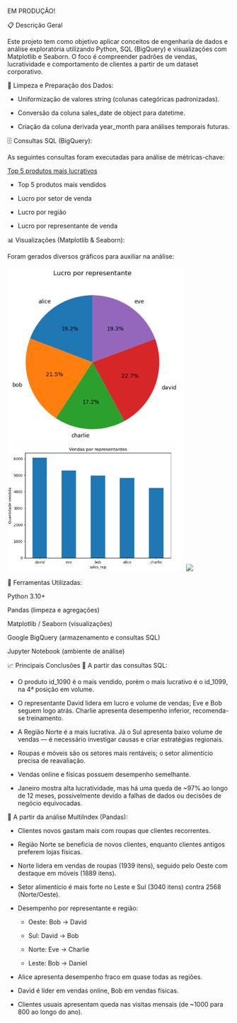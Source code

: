 EM PRODUÇÃO!

📋 Descrição Geral

Este projeto tem como objetivo aplicar conceitos de engenharia de dados e análise exploratória utilizando Python, SQL (BigQuery) e visualizações com Matplotlib e Seaborn. O foco é compreender padrões de vendas, lucratividade e comportamento de clientes a partir de um dataset corporativo.

🧹 Limpeza e Preparação dos Dados:

- Uniformização de valores string (colunas categóricas padronizadas).

- Conversão da coluna sales_date de object para datetime.

- Criação da coluna derivada year_month para análises temporais futuras.

🗄️ Consultas SQL (BigQuery):

As seguintes consultas foram executadas para análise de métricas-chave:

[Top 5 produtos mais lucrativos](sql/query2_top_vendas_produtos.sql)
- Top 5 produtos mais vendidos

- Lucro por setor de venda

- Lucro por região

- Lucro por representante de venda

📊 Visualizações (Matplotlib & Seaborn):

Foram gerados diversos gráficos para auxiliar na análise:

<img src= "plots/lucro_rep.png" width="400">
<img src= "plots/qtde_vendas_rep.png" width="400">
<img src= "plots/qtde_vendas_região.png" width="400">

🧩 Ferramentas Utilizadas:

Python 3.10+

Pandas (limpeza e agregações)

Matplotlib / Seaborn (visualizações)

Google BigQuery (armazenamento e consultas SQL)

Jupyter Notebook (ambiente de análise)

📈 Principais Conclusões
🔹 A partir das consultas SQL:

- O produto id_1090 é o mais vendido, porém o mais lucrativo é o id_1099, na 4ª posição em volume.

- O representante David lidera em lucro e volume de vendas; Eve e Bob seguem logo atrás. Charlie apresenta desempenho inferior, recomenda-se treinamento.

- A Região Norte é a mais lucrativa. Já o Sul apresenta baixo volume de vendas — é necessário investigar causas e criar estratégias regionais.

- Roupas e móveis são os setores mais rentáveis; o setor alimentício precisa de reavaliação.

- Vendas online e físicas possuem desempenho semelhante.

- Janeiro mostra alta lucratividade, mas há uma queda de ~97% ao longo de 12 meses, possivelmente devido a falhas de dados ou decisões de negócio equivocadas.

🔹 A partir da análise MultiIndex (Pandas):

- Clientes novos gastam mais com roupas que clientes recorrentes.

- Região Norte se beneficia de novos clientes, enquanto clientes antigos preferem lojas físicas.

- Norte lidera em vendas de roupas (1939 itens), seguido pelo Oeste com destaque em móveis (1889 itens).

- Setor alimentício é mais forte no Leste e Sul (3040 itens) contra 2568 (Norte/Oeste).

- Desempenho por representante e região:

  - Oeste: Bob → David

  - Sul: David → Bob

  - Norte: Eve → Charlie

  - Leste: Bob → Daniel

- Alice apresenta desempenho fraco em quase todas as regiões.

- David é líder em vendas online, Bob em vendas físicas.

- Clientes usuais apresentam queda nas visitas mensais (de ~1000 para 800 ao longo do ano).
